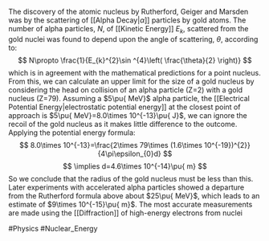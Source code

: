 The discovery of the atomic nucleus by Rutherford, Geiger and Marsden was by the scattering of [[Alpha Decay|$\alpha$]] particles by gold atoms. The number of alpha particles, $N$, of [[Kinetic Energy]] $E_{k}$, scattered from the gold nuclei was found to depend upon the angle of scattering, $\theta$, according to:
$$
N\propto \frac{1}{E_{k}^{2}\sin ^{4}\left( \frac{\theta}{2} \right)}
$$
which is in agreement with the mathematical predictions for a point nucleus. From this, we can calculate an upper limit for the size of a gold nucleus by considering the head on collision of an alpha particle (Z=2) with a gold nucleus (Z=79). Assuming a $5\pu{ MeV}$ alpha particle, the [[Electrical Potential Energy|electrostatic potential energy]] at the closest point of approach is $5\pu{ MeV}=8.0\times 10^{-13}\pu{ J}$, we can ignore the recoil of the gold nucleus as it makes little difference to the outcome. Applying the potential energy formula:
$$
8.0\times 10^{-13}=\frac{2\times 79\times (1.6\times 10^{-19})^{2}}{4\pi\epsilon_{0}d}
$$
$$
\implies d=4.6\times 10^{-14}\pu{ m}
$$
So we conclude that the radius of the gold nucleus must be less than this. Later experiments with accelerated alpha particles showed a departure from the Rutherford formula above about $25\pu{ MeV}$, which leads to an estimate of $9\times 10^{-15}\pu{ m}$. The most accurate measurements are made using the [[Diffraction]] of high-energy electrons from nuclei

#Physics #Nuclear_Energy 